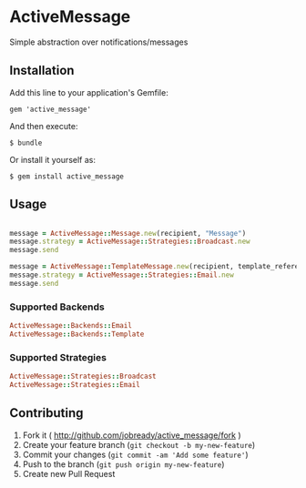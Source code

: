 # ActiveMessage

Simple abstraction over notifications/messages

## Installation

Add this line to your application's Gemfile:

    gem 'active_message'

And then execute:

    $ bundle

Or install it yourself as:

    $ gem install active_message

## Usage

```ruby

message = ActiveMessage::Message.new(recipient, "Message")
message.strategy = ActiveMessage::Strategies::Broadcast.new
message.send

message = ActiveMessage::TemplateMessage.new(recipient, template_reference, params)
message.strategy = ActiveMessage::Strategies::Email.new
message.send
```

### Supported Backends

```ruby
ActiveMessage::Backends::Email
ActiveMessage::Backends::Template
```

### Supported Strategies

```ruby
ActiveMessage::Strategies::Broadcast
ActiveMessage::Strategies::Email
```

## Contributing

1. Fork it ( http://github.com/jobready/active_message/fork )
2. Create your feature branch (`git checkout -b my-new-feature`)
3. Commit your changes (`git commit -am 'Add some feature'`)
4. Push to the branch (`git push origin my-new-feature`)
5. Create new Pull Request
